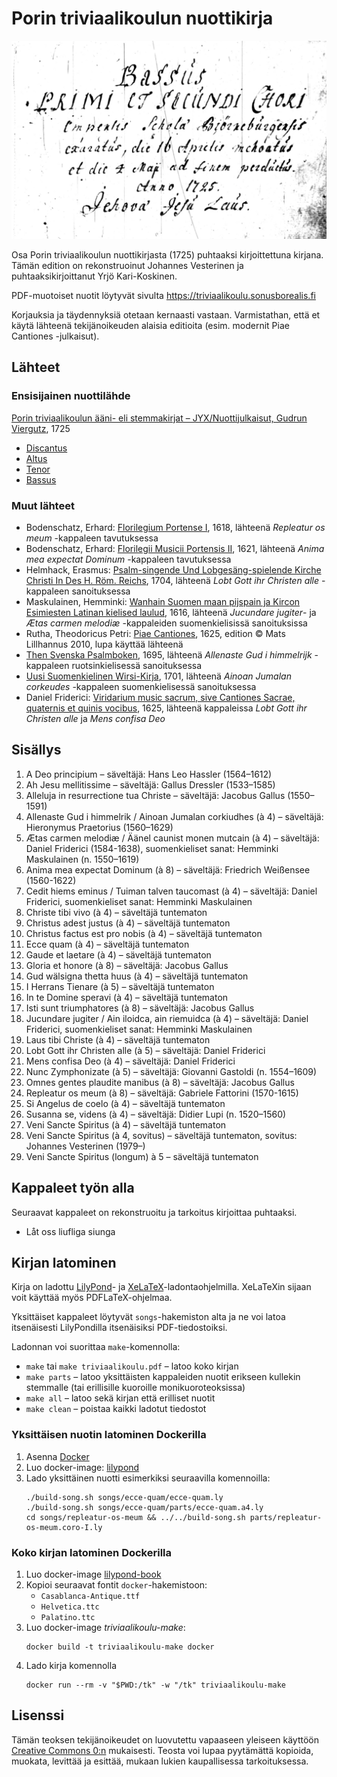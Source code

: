 # Porin triviaalikoulun nuottikirja

![Bassus-stemmakirjan avaussivu](facsimile/bassus.jpg)

Osa Porin triviaalikoulun nuottikirjasta (1725) puhtaaksi kirjoittettuna kirjana. Tämän edition on rekonstruoinut Johannes Vesterinen ja puhtaaksikirjoittanut Yrjö Kari-Koskinen.

PDF-muotoiset nuotit löytyvät sivulta https://triviaalikoulu.sonusborealis.fi

Korjauksia ja täydennyksiä otetaan kernaasti vastaan. Varmistathan, että et käytä lähteenä tekijänoikeuden alaisia editioita (esim. modernit Piae Cantiones -julkaisut).

## Lähteet

### Ensisijainen nuottilähde
[Porin triviaalikoulun ääni- eli stemmakirjat – JYX/Nuottijulkaisut, Gudrun Viergutz](https://jyx.jyu.fi/handle/123456789/19464), 1725
- [Discantus](https://jyx.jyu.fi/dspace/handle/123456789/18957)
- [Altus](https://jyx.jyu.fi/dspace/handle/123456789/18955)
- [Tenor](https://jyx.jyu.fi/dspace/handle/123456789/18958)
- [Bassus](https://jyx.jyu.fi/dspace/handle/123456789/18956)

### Muut lähteet

- Bodenschatz, Erhard: [Florilegium Portense I](https://imslp.org/wiki/Florilegium_Portense_I_(Bodenschatz%2C_Erhard)), 1618, lähteenä _Repleatur os meum_ -kappaleen tavutuksessa
- Bodenschatz, Erhard: [Florilegii Musicii Portensis II](https://imslp.org/wiki/Florilegii_Musicii_Portensis_II_(Bodenschatz%2C_Erhard)), 1621, lähteenä _Anima mea expectat Dominum_ -kappaleen tavutuksessa
- Helmhack, Erasmus: [Psalm-singende Und Lobgesäng-spielende Kirche Christi In Des H. Röm. Reichs](https://books.google.fi/books?id=_IbEDNe32scC), 1704, lähteenä _Lobt Gott ihr Christen alle_ -kappaleen sanoituksessa
- Maskulainen, Hemminki: [Wanhain Suomen maan pijspain ja Kircon Esimiesten Latinan kielised laulud](https://www.doria.fi/handle/10024/59053), 1616, lähteenä _Jucundare jugiter_- ja _Ætas carmen melodiæ_ -kappaleiden suomenkielisissä sanoituksissa
- Rutha, Theodoricus Petri: [Piae Cantiones](http://www.lillhannus.net/piae-cantiones/), 1625, edition © Mats Lillhannus 2010, lupa käyttää lähteenä
- [Then Svenska Psalmboken](https://books.google.fi/books?id=7upUAAAAcAAJ), 1695, lähteenä _Allenaste Gud i himmelrijk_ -kappaleen ruotsinkielisessä sanoituksessa
- [Uusi Suomenkielinen Wirsi-Kirja](http://kaino.kotus.fi/korpus/vks/meta/virret/wk1701_rdf.xml), 1701, lähteenä _Ainoan Jumalan corkeudes_ -kappaleen suomenkielisessä sanoituksessa
- Daniel Friderici: [Viridarium music sacrum, sive Cantiones Sacrae, quaternis et quinis vocibus](https://books.google.fi/books?id=vGWcIU4BfHgC&pg=PP1), 1625, lähteenä kappaleissa _Lobt Gott ihr Christen alle_ ja _Mens confisa Deo_

## Sisällys

1. A Deo principium – säveltäjä: Hans Leo Hassler (1564–1612)
1. Ah Jesu mellitissime – säveltäjä: Gallus Dressler (1533–1585)
1. Alleluja in resurrectione tua Christe – säveltäjä: Jacobus Gallus (1550–1591)
1. Allenaste Gud i himmelrik / Ainoan Jumalan corkiudhes (à 4) – säveltäjä: Hieronymus Praetorius (1560–1629)
1. Ætas carmen melodiæ / Äänel caunist monen mutcain (à 4) – säveltäjä: Daniel Friderici (1584-1638), suomenkieliset sanat: Hemminki Maskulainen (n. 1550–1619)
1. Anima mea expectat Dominum (à 8) – säveltäjä: Friedrich Weißensee (1560-1622)
1. Cedit hiems eminus / Tuiman talven taucomast (à 4) – säveltäjä: Daniel Friderici, suomenkieliset sanat: Hemminki Maskulainen
1. Christe tibi vivo (à 4) – säveltäjä tuntematon
1. Christus adest justus (à 4) – säveltäjä tuntematon
1. Christus factus est pro nobis (à 4) – säveltäjä tuntematon
1. Ecce quam (à 4) – säveltäjä tuntematon
1. Gaude et laetare (à 4) – säveltäjä tuntematon
1. Gloria et honore (à 8) – säveltäjä: Jacobus Gallus
1. Gud wälsigna thetta huus (à 4) – säveltäjä tuntematon
1. I Herrans Tienare (à 5) – säveltäjä tuntematon
1. In te Domine speravi (à 4) – säveltäjä tuntematon
1. Isti sunt triumphatores (à 8) – säveltäjä: Jacobus Gallus
1. Jucundare jugiter / Ain iloidca, ain riemuidca (à 4) – säveltäjä: Daniel Friderici, suomenkieliset sanat: Hemminki Maskulainen
1. Laus tibi Christe (à 4) – säveltäjä tuntematon
1. Lobt Gott ihr Christen alle (à 5) – säveltäjä: Daniel Friderici
1. Mens confisa Deo (à 4) – säveltäjä: Daniel Friderici
1. Nunc Zymphonizate (à 5) – säveltäjä: Giovanni Gastoldi (n. 1554–1609)
1. Omnes gentes plaudite manibus (à 8) – säveltäjä: Jacobus Gallus
1. Repleatur os meum (à 8) – säveltäjä: Gabriele Fattorini (1570-1615)
1. Si Angelus de coelo (à 4) – säveltäjä tuntematon
1. Susanna se, videns (à 4) – säveltäjä: Didier Lupi (n. 1520–1560)
1. Veni Sancte Spiritus (à 4) – säveltäjä tuntematon
1. Veni Sancte Spiritus (à 4, sovitus) – säveltäjä tuntematon, sovitus: Johannes Vesterinen (1979–)
1. Veni Sancte Spiritus (longum) à 5 – säveltäjä tuntematon

## Kappaleet työn alla

Seuraavat kappaleet on rekonstruoitu ja tarkoitus kirjoittaa puhtaaksi.
* Låt oss liufliga siunga

## Kirjan latominen

Kirja on ladottu [LilyPond](http://lilypond.org/)- ja [XeLaTeX](http://xetex.sourceforge.net/)-ladontaohjelmilla. XeLaTeXin sijaan voit käyttää myös PDFLaTeX-ohjelmaa.

Yksittäiset kappaleet löytyvät `songs`-hakemiston alta ja ne voi latoa itsenäisesti LilyPondilla itsenäisiksi PDF-tiedostoiksi.

Ladonnan voi suorittaa `make`-komennolla:
* `make` tai `make triviaalikoulu.pdf` – latoo koko kirjan
* `make parts` – latoo yksittäisten kappaleiden nuotit erikseen kullekin stemmalle (tai erillisille kuoroille monikuoroteoksissa)
* `make all` – latoo sekä kirjan että erilliset nuotit
* `make clean` – poistaa kaikki ladotut tiedostot

### Yksittäisen nuotin latominen Dockerilla

1. Asenna [Docker](https://www.docker.com/)
1. Luo docker-image: [lilypond](https://github.com/ykarikos/lilypond-docker)
1. Lado yksittäinen nuotti esimerkiksi seuraavilla komennoilla:
	```
	./build-song.sh songs/ecce-quam/ecce-quam.ly
	./build-song.sh songs/ecce-quam/parts/ecce-quam.a4.ly
	cd songs/repleatur-os-meum && ../../build-song.sh parts/repleatur-os-meum.coro-I.ly
	```

### Koko kirjan latominen Dockerilla

1. Luo docker-image [lilypond-book](https://github.com/ykarikos/lilypond-docker)
1. Kopioi seuraavat fontit `docker`-hakemistoon:
	- `Casablanca-Antique.ttf`
	- `Helvetica.ttc`
	- `Palatino.ttc`
1. Luo docker-image *triviaalikoulu-make*:
	```
	docker build -t triviaalikoulu-make docker
	```
1. Lado kirja komennolla
	```
	docker run --rm -v "$PWD:/tk" -w "/tk" triviaalikoulu-make
	```

## Lisenssi

Tämän teoksen tekijänoikeudet on luovutettu vapaaseen yleiseen käyttöön [Creative Commons 0:n](https://creativecommons.org/publicdomain/zero/1.0/deed.fi) mukaisesti. Teosta voi lupaa pyytämättä kopioida, muokata, levittää ja esittää, mukaan lukien kaupallisessa tarkoituksessa.
